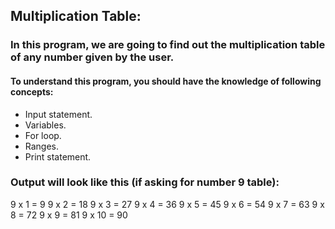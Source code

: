 ## Multiplication Table:
### In this program, we are going to find out the multiplication table of any number given by the user.
#### To understand this program, you should have the knowledge of following concepts: 
- Input statement.
- Variables.
- For loop.
- Ranges.
- Print statement.

### Output will look like this (if asking for number 9 table):
9 x 1 = 9
9 x 2 = 18
9 x 3 = 27
9 x 4 = 36
9 x 5 = 45
9 x 6 = 54
9 x 7 = 63
9 x 8 = 72
9 x 9 = 81
9 x 10 = 90

